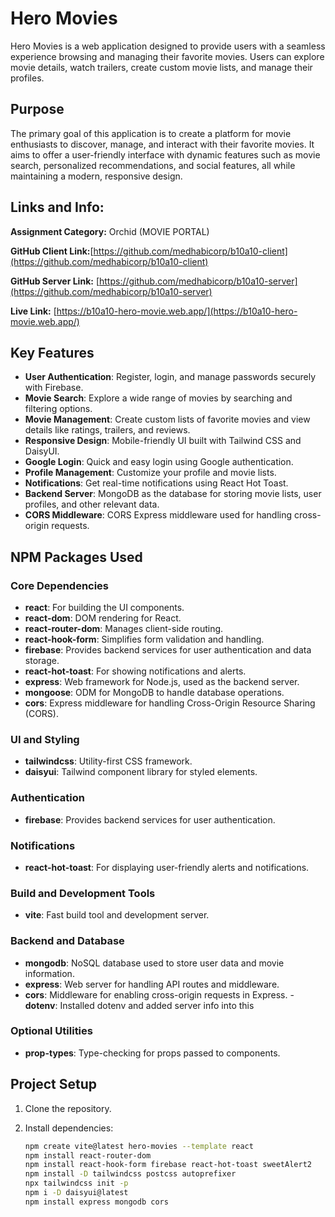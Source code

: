 # Hero Movies

Hero Movies is a web application designed to provide users with a seamless experience browsing and managing their favorite movies. Users can explore movie details, watch trailers, create custom movie lists, and manage their profiles.

## Purpose

The primary goal of this application is to create a platform for movie enthusiasts to discover, manage, and interact with their favorite movies. It aims to offer a user-friendly interface with dynamic features such as movie search, personalized recommendations, and social features, all while maintaining a modern, responsive design.

## Links and Info:

**Assignment Category:** Orchid (MOVIE PORTAL)

**GitHub Client Link:**[https://github.com/medhabicorp/b10a10-client](https://github.com/medhabicorp/b10a10-client)

**GitHub Server Link:** [https://github.com/medhabicorp/b10a10-server](https://github.com/medhabicorp/b10a10-server)

**Live Link:** [https://b10a10-hero-movie.web.app/](https://b10a10-hero-movie.web.app/)

## Key Features

- **User Authentication**: Register, login, and manage passwords securely with Firebase.
- **Movie Search**: Explore a wide range of movies by searching and filtering options.
- **Movie Management**: Create custom lists of favorite movies and view details like ratings, trailers, and reviews.
- **Responsive Design**: Mobile-friendly UI built with Tailwind CSS and DaisyUI.
- **Google Login**: Quick and easy login using Google authentication.
- **Profile Management**: Customize your profile and movie lists.
- **Notifications**: Get real-time notifications using React Hot Toast.
- **Backend Server**: MongoDB as the database for storing movie lists, user profiles, and other relevant data.
- **CORS Middleware**: CORS Express middleware used for handling cross-origin requests.

## NPM Packages Used

### Core Dependencies

- **react**: For building the UI components.
- **react-dom**: DOM rendering for React.
- **react-router-dom**: Manages client-side routing.
- **react-hook-form**: Simplifies form validation and handling.
- **firebase**: Provides backend services for user authentication and data storage.
- **react-hot-toast**: For showing notifications and alerts.
- **express**: Web framework for Node.js, used as the backend server.
- **mongoose**: ODM for MongoDB to handle database operations.
- **cors**: Express middleware for handling Cross-Origin Resource Sharing (CORS).

### UI and Styling

- **tailwindcss**: Utility-first CSS framework.
- **daisyui**: Tailwind component library for styled elements.

### Authentication

- **firebase**: Provides backend services for user authentication.

### Notifications

- **react-hot-toast**: For displaying user-friendly alerts and notifications.

### Build and Development Tools

- **vite**: Fast build tool and development server.

### Backend and Database

- **mongodb**: NoSQL database used to store user data and movie information.
- **express**: Web server for handling API routes and middleware.
- **cors**: Middleware for enabling cross-origin requests in Express. -**dotenv**: Installed dotenv and added server info into this

### Optional Utilities

- **prop-types**: Type-checking for props passed to components.

## Project Setup

1. Clone the repository.

2. Install dependencies:

   ```bash
   npm create vite@latest hero-movies --template react
   npm install react-router-dom
   npm install react-hook-form firebase react-hot-toast sweetAlert2
   npm install -D tailwindcss postcss autoprefixer
   npx tailwindcss init -p
   npm i -D daisyui@latest
   npm install express mongodb cors
   ```
